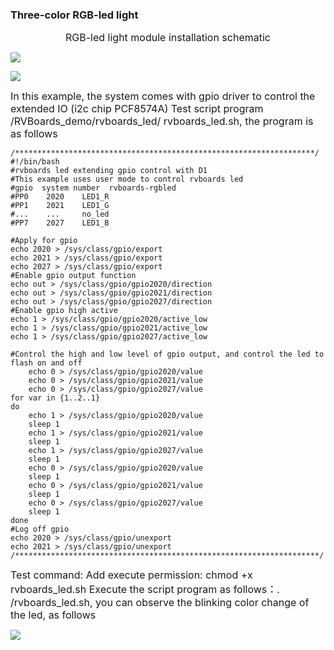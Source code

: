 ### Three-color RGB-led light

<div style="width:100%;text-align:center;">

<span style="font-size:16px;">RGB-led light module installation schematic</span>
</div>

![](https://rvboards.org/rvboards/dasdu8syrbgvtzvhfj12f4d5/images_dir/1627350143/1.png)

![](https://rvboards.org/rvboards/dasdu8syrbgvtzvhfj12f4d5/images_dir/1627350198/2.png)


<span style="font-size:16px;">
In this example, the system comes with gpio driver to control the extended IO (i2c chip PCF8574A) Test script program /RVBoards_demo/rvboards_led/ rvboards_led.sh, the program is as follows

</span>

	/*******************************************************************/
	#!/bin/bash
	#rvboards led extending gpio control with D1
	#This example uses user mode to control rvboards led
	#gpio  system number  rvboards-rgbled
	#PP0    2020    LED1_R
	#PP1    2021    LED1_G
	#...    ...     no_led
	#PP7    2027    LED1_B

	#Apply for gpio
	echo 2020 > /sys/class/gpio/export
	echo 2021 > /sys/class/gpio/export
	echo 2027 > /sys/class/gpio/export
	#Enable gpio output function
	echo out > /sys/class/gpio/gpio2020/direction
	echo out > /sys/class/gpio/gpio2021/direction
	echo out > /sys/class/gpio/gpio2027/direction
	#Enable gpio high active
	echo 1 > /sys/class/gpio/gpio2020/active_low
	echo 1 > /sys/class/gpio/gpio2021/active_low
	echo 1 > /sys/class/gpio/gpio2027/active_low
	
	#Control the high and low level of gpio output, and control the led to flash on and off
	    echo 0 > /sys/class/gpio/gpio2020/value
	    echo 0 > /sys/class/gpio/gpio2021/value
	    echo 0 > /sys/class/gpio/gpio2027/value
	for var in {1..2..1}
	do
	    echo 1 > /sys/class/gpio/gpio2020/value
	    sleep 1
	    echo 1 > /sys/class/gpio/gpio2021/value
	    sleep 1
	    echo 1 > /sys/class/gpio/gpio2027/value
	    sleep 1
	    echo 0 > /sys/class/gpio/gpio2020/value
	    sleep 1
	    echo 0 > /sys/class/gpio/gpio2021/value
	    sleep 1
	    echo 0 > /sys/class/gpio/gpio2027/value
	    sleep 1
	done
	#Log off gpio
	echo 2020 > /sys/class/gpio/unexport
	echo 2021 > /sys/class/gpio/unexport
	/********************************************************************/

<span style="font-size:16px;">
Test command:
Add execute permission: chmod +x rvboards_led.sh
Execute the script program as follows：. /rvboards_led.sh, you can observe the blinking color change of the led, as follows
</span>

![](https://rvboards.org/rvboards/dasdu8syrbgvtzvhfj12f4d5/images_dir/1627350398/3.png)
